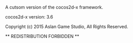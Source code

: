 A cutsom version of the cocos2d-x framework.

cocos2d-x version: 3.6

Copyright (c) 2015 Aslan Game Studio, All Rights Reserved.

** REDISTRIBUTION FORBIDDEN **